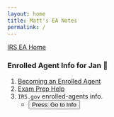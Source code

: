 ```yaml
---
layout: home
title: Matt's EA Notes
permalink: /
---
```


<script>
function buttonFunc() { window.open("https://www.irs.gov/tax-professionals/enrolled-agents"); }
</script>

[IRS EA Home](https://mcc-us.github.io/irs.ea/)

### Enrolled Agent Info for Jan :honeybee:

1. [Becoming an Enrolled Agent](https://mcc-us.github.io/irs.ea/pages/01-minor-p5279/)
2. [Exam Prep Help](https://mcc-us.github.io/irs.ea/pages/02-ea-exam-prep/)
3. `IRS.gov` enrolled-agents info.  
   - <button onclick="buttonFunc()">Press: Go to Info</button>
